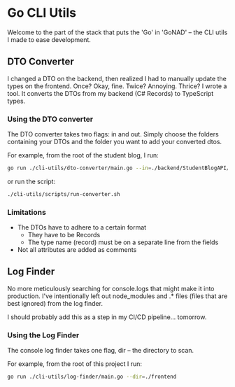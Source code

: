 # Go CLI Utils

Welcome to the part of the stack that puts the 'Go' in 'GoNAD' – the CLI utils I made to ease development.

## DTO Converter

I changed a DTO on the backend, then realized I had to manually update the types on the frontend. Once? Okay, fine. Twice? Annoying. Thrice? I wrote a tool. It converts the DTOs from my backend (C# Records) to TypeScript types.


### Using the DTO converter

The DTO converter takes two flags: in and out.
Simply choose the folders containing your DTOs and the folder you want to add your converted dtos.

For example, from the root of the student blog, I run:

```zsh
go run ./cli-utils/dto-converter/main.go --in=./backend/StudentBlogAPI/Model/DTOs --out=./frontend/types/converted-dtos
```

or run the script:

```zsh
./cli-utils/scripts/run-converter.sh
```

### Limitations

- The DTOs have to adhere to a certain format
    - They have to be Records
    - The type name (record) must be on a separate line from the fields
- Not all attributes are added as comments

## Log Finder

No more meticulously searching for console.logs that might make it into production.
I've intentionally left out node_modules and .* files (files that are best ignored) from the log finder.

I should probably add this as a step in my CI/CD pipeline... tomorrow.

### Using the Log Finder

The console log finder takes one flag, dir – the directory to scan.

For example, from the root of this project I run:

```zsh
go run ./cli-utils/log-finder/main.go --dir=./frontend
```

